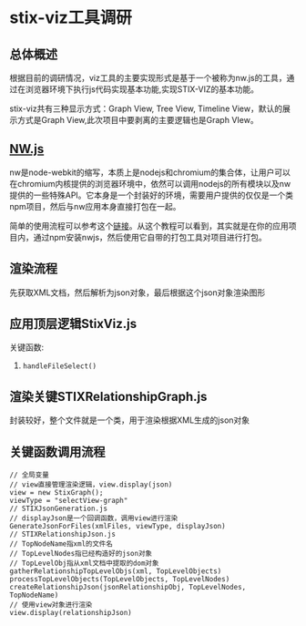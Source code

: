 # stix-viz工具调研
## 总体概述

根据目前的调研情况，viz工具的主要实现形式是基于一个被称为nw.js的工具，通过在浏览器环境下执行js代码实现基本功能,实现STIX-VIZ的基本功能。

stix-viz共有三种显示方式：Graph View, Tree View, Timeline View，默认的展示方式是Graph View,此次项目中要剥离的主要逻辑也是Graph VIew。

## [NW.js](http://nwjs.io/)

nw是node-webkit的缩写，本质上是nodejs和chromium的集合体，让用户可以在chromium内核提供的浏览器环境中，依然可以调用nodejs的所有模块以及nw提供的一些特殊API。它本身是一个封装好的环境，需要用户提供的仅仅是一个类npm项目，然后与nw应用本身直接打包在一起。

简单的使用流程可以参考这个[链接](https://www.sitepoint.com/cross-platform-desktop-app-nw-js/)。从这个教程可以看到，其实就是在你的应用项目内，通过npm安装nwjs，然后使用它自带的打包工具对项目进行打包。

## 渲染流程

先获取XML文档，然后解析为json对象，最后根据这个json对象渲染图形

## 应用顶层逻辑StixViz.js

关键函数:
1. `handleFileSelect()`

## 渲染关键STIXRelationshipGraph.js

封装较好，整个文件就是一个类，用于渲染根据XML生成的json对象

## 关键函数调用流程

    // 全局变量
    // view直接管理渲染逻辑，view.display(json) 
    view = new StixGraph();
    viewType = "selectView-graph"
    // STIXJsonGeneration.js
    // displayJson是一个回调函数，调用view进行渲染
    GenerateJsonForFiles(xmlFiles, viewType, displayJson)
    // STIXRelationshipJson.js
    // TopNodeName指xml的文件名
    // TopLevelNodes指已经构造好的json对象
    // TopLevelObj指从xml文档中提取的dom对象
    gatherRelationshipTopLevelObjs(xml, TopLevelObjects)
    processTopLevelObjects(TopLevelObjects, TopLevelNodes)
    createRelationshipJson(jsonRelationshipObj, TopLevelNodes, TopNodeName)
    // 使用view对象进行渲染
    view.display(relationshipJson)